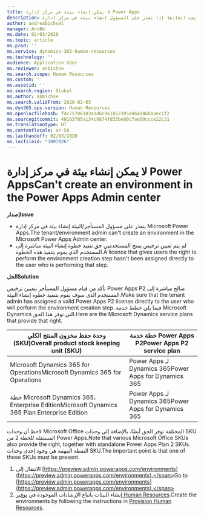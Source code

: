 ```yaml
---
title: لا يمكن إنشاء بيئة في مركز إدارة Power Apps
description: يشرح هذا المقال الخطوات التي يجب اتخاذها إذا تعذر على المسؤول إنشاء بيئة في مركز إدارة Microsoft Power Apps.
author: andreabichsel
manager: AnnBe
ms.date: 02/03/2020
ms.topic: article
ms.prod: ''
ms.service: dynamics-365-human-resources
ms.technology: ''
audience: Application User
ms.reviewer: anbichse
ms.search.scope: Human Resources
ms.custom: ''
ms.assetid: ''
ms.search.region: Global
ms.author: anbichse
ms.search.validFrom: 2020-02-03
ms.dyn365.ops.version: Human Resources
ms.openlocfilehash: f4c75706183a3d6c961852395e464d46ba3ec1f2
ms.sourcegitcommit: 40163705a134c9874fd33be80c7ae59ccce22c21
ms.translationtype: HT
ms.contentlocale: ar-SA
ms.lasthandoff: 02/03/2020
ms.locfileid: "3007926"
---
```

# <a name="cant-create-an-environment-in-the-power-apps-admin-center"></a><span data-ttu-id="012c1-103">لا يمكن إنشاء بيئة في مركز إدارة Power Apps</span><span class="sxs-lookup"><span data-stu-id="012c1-103">Can't create an environment in the Power Apps Admin center</span></span>

<span data-ttu-id="012c1-104">**إصدار**</span><span class="sxs-lookup"><span data-stu-id="012c1-104">**Issue**</span></span>

- <span data-ttu-id="012c1-105">يتعذر على مسؤول المستأجر/البيئة إنشاء بيئة في مركز إدارة Microsoft Power Apps.</span><span class="sxs-lookup"><span data-stu-id="012c1-105">The tenant/environment admin can't create an environment in the Microsoft Power Apps Admin center.</span></span>
- <span data-ttu-id="012c1-106">لم يتم تعيين ترخيص يمنح المستخدمين حق تنفيذ خطوة إنشاء البيئة مباشرة إلى المستخدم الذي يقوم بتنفيذ هذه الخطوة.</span><span class="sxs-lookup"><span data-stu-id="012c1-106">A licence that gives users the right to perform the environment creation step hasn't been assigned directly to the user who is performing that step.</span></span>

<span data-ttu-id="012c1-107">**الحل**</span><span class="sxs-lookup"><span data-stu-id="012c1-107">**Solution**</span></span>

<span data-ttu-id="012c1-108">تأكد من قيام مسؤول المستأجر بتعيين ترخيص Power Apps P2 صالح مباشرة إلى المستخدم الذي سوف يقوم بتنفيذ خطوة إنشاء البيئة.</span><span class="sxs-lookup"><span data-stu-id="012c1-108">Make sure that the tenant admin has assigned a valid Power Apps P2 license directly to the user who will perform the environment creation step.</span></span> <span data-ttu-id="012c1-109">فيما يلي خطط خدمة Microsoft Dynamics التي توفر هذا الحق.</span><span class="sxs-lookup"><span data-stu-id="012c1-109">Here are the Microsoft Dynamics service plans that provide that right.</span></span>

| <span data-ttu-id="012c1-110">وحدة حفظ مخزون المنتج الكلي (SKU)</span><span class="sxs-lookup"><span data-stu-id="012c1-110">Overall product stock keeping unit (SKU)</span></span>       | <span data-ttu-id="012c1-111">خطة خدمة Power Apps P2</span><span class="sxs-lookup"><span data-stu-id="012c1-111">Power Apps P2 service plan</span></span>  |
|------------------------------------------------|----------------------------|
| <span data-ttu-id="012c1-112">Microsoft Dynamics 365 for Operations</span><span class="sxs-lookup"><span data-stu-id="012c1-112">Microsoft Dynamics 365 for Operations</span></span>          | <span data-ttu-id="012c1-113">Power Apps لـ Dynamics 365</span><span class="sxs-lookup"><span data-stu-id="012c1-113">Power Apps for Dynamics 365</span></span> |
| <span data-ttu-id="012c1-114">خطة Microsoft Dynamics 365، Enterprise Edition</span><span class="sxs-lookup"><span data-stu-id="012c1-114">Microsoft Dynamics 365 Plan Enterprise Edition</span></span> | <span data-ttu-id="012c1-115">Power Apps لـ Dynamics 365</span><span class="sxs-lookup"><span data-stu-id="012c1-115">Power Apps for Dynamics 365</span></span> |

<span data-ttu-id="012c1-116">لاحظ أن وحدات Microsoft Office المختلفة توفر الحق أيضًا، بالإضافة إلى وحدات SKU المستقلة للخطة 2 من Power Apps.</span><span class="sxs-lookup"><span data-stu-id="012c1-116">Note that various Microsoft Office SKUs also provide the right, together with standalone Power Apps Plan 2 SKUs.</span></span> <span data-ttu-id="012c1-117">النقطة المهمة هي وجود إحدى وحدات SKU.</span><span class="sxs-lookup"><span data-stu-id="012c1-117">The important point is that one of these SKUs must be present.</span></span>

1. <span data-ttu-id="012c1-118">الانتقال إلى [https://preview.admin.powerapps.com/environments](https://preview.admin.powerapps.com/environments).</span><span class="sxs-lookup"><span data-stu-id="012c1-118">Go to [https://preview.admin.powerapps.com/environments](https://preview.admin.powerapps.com/environments).</span></span>
2. <span data-ttu-id="012c1-119">إنشاء البيئات باتباع الإرشادات الموجودة في [توفير Human Resources](https://docs.microsoft.com/dynamics365/unified-operations/talent/provisioning-talent).</span><span class="sxs-lookup"><span data-stu-id="012c1-119">Create the environments by following the instructions in [Provision Human Resources](https://docs.microsoft.com/dynamics365/unified-operations/talent/provisioning-talent).</span></span>
